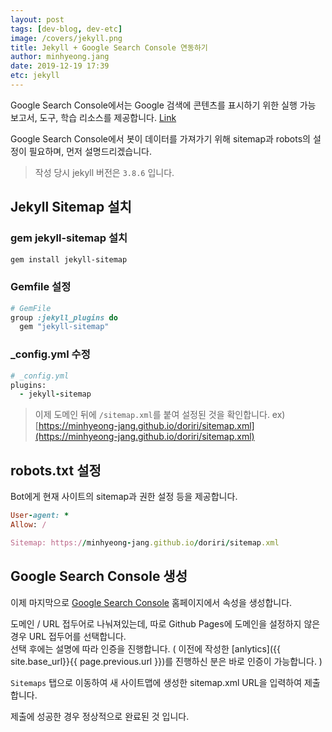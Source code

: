```yaml
---
layout: post
tags: [dev-blog, dev-etc]
image: /covers/jekyll.png
title: Jekyll + Google Search Console 연동하기
author: minhyeong.jang
date: 2019-12-19 17:39
etc: jekyll
---
```


Google Search Console에서는 Google 검색에 콘텐츠를 표시하기 위한 실행 가능 보고서, 도구, 학습 리소스를 제공합니다. [Link](https://support.google.com/webmasters/answer/6258314?utm_source=wnc_376106&utm_medium=gamma&utm_campaign=wnc_376106&utm_content=msg_743502&hl=ko)

Google Search Console에서 봇이 데이터를 가져가기 위해 sitemap과 robots의 설정이 필요하며, 먼저 설명드리겠습니다.

> 작성 당시 jekyll 버전은 `3.8.6` 입니다.

## Jekyll Sitemap 설치

### gem jekyll-sitemap 설치

```bash
gem install jekyll-sitemap
```

### Gemfile 설정

```ruby
# GemFile
group :jekyll_plugins do
  gem "jekyll-sitemap"
```

### \_config.yml 수정

```ruby
# _config.yml
plugins:
  - jekyll-sitemap
```

> 이제 도메인 뒤에 `/sitemap.xml`를 붙여 설정된 것을 확인합니다.
> ex) [https://minhyeong-jang.github.io/doriri/sitemap.xml](https://minhyeong-jang.github.io/doriri/sitemap.xml)

## robots.txt 설정

Bot에게 현재 사이트의 sitemap과 권한 설정 등을 제공합니다.

```ruby
User-agent: *
Allow: /

Sitemap: https://minhyeong-jang.github.io/doriri/sitemap.xml
```

## Google Search Console 생성

이제 마지막으로 [Google Search Console](https://search.google.com/search-console) 홈페이지에서 속성을 생성합니다.

도메인 / URL 접두어로 나눠져있는데, 따로 Github Pages에 도메인을 설정하지 않은 경우 URL 접두어를 선택합니다.  
선택 후에는 설명에 따라 인증을 진행합니다. ( 이전에 작성한 [anlytics]({{ site.base_url}}{{ page.previous.url }})를 진행하신 분은 바로 인증이 가능합니다. )

`Sitemaps` 탭으로 이동하여 새 사이트맵에 생성한 sitemap.xml URL을 입력하여 제출합니다.

제출에 성공한 경우 정상적으로 완료된 것 입니다.